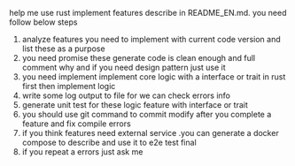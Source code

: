 help me use rust implement features describe in README_EN.md.
you need follow below steps
1. analyze features you need to implement with current code version and list these as a purpose
2. you need promise these generate code is clean enough and full comment why and if you need design pattern just use it
3. you need implement implement core logic with a interface or trait in rust first then implement logic 
4. write some log output to file for we can check errors info
5. generate unit test for these logic feature with interface or trait
6. you should use git command to commit modify after you complete a feature and fix compile errors
7. if you think features need external service .you can generate a docker compose to describe and use it to e2e test final
8. if you repeat a errors just ask me 